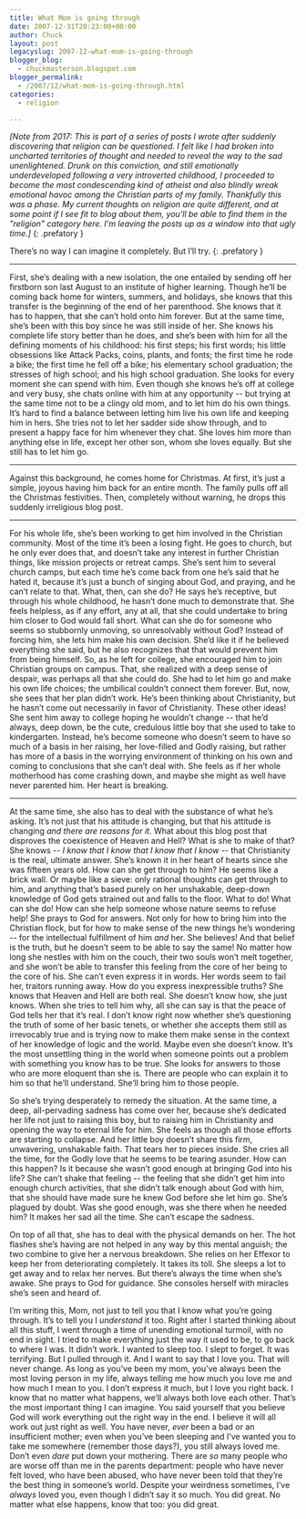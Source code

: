 ```yaml
---
title: What Mom is going through
date: 2007-12-31T20:23:00+00:00
author: Chuck
layout: post
legacyslug: 2007-12-what-mom-is-going-through
blogger_blog:
  - chuckmasterson.blogspot.com
blogger_permalink:
  - /2007/12/what-mom-is-going-through.html
categories:
  - religion

---
```

*[Note from 2017: This is part of a series of posts I wrote after suddenly
discovering that religion can be questioned. I felt like I had broken into
uncharted territories of thought and needed to reveal the way to the sad
unenlightened. Drunk on this conviction, and still emotionally underdeveloped
following a very introverted childhood, I proceeded to become the most
condescending kind of atheist and also blindly wreak emotional havoc among the
Christian parts of my family. Thankfully this was a phase. My current thoughts
on religion are quite different, and at some point if I see fit to blog about
them, you'll be able to find them in the "religion" category here. I'm leaving
the posts up as a window into that ugly time.]*
{: .prefatory }

There’s no way I can imagine it completely. But I’ll try.
{: .prefatory }

* * *

First, she’s dealing with a new isolation, the one entailed by sending
off her firstborn son last August to an institute of higher learning. Though
he’ll be coming back home for winters, summers, and holidays, she knows
that this transfer is the beginning of the end of her parenthood. She knows
that it has to happen, that she can’t hold onto him forever. But at the
same time, she’s been with this boy since he was still inside of her. She
knows his complete life story better than he does, and she’s been with
him for all the defining moments of his childhood: his first steps; his first
words; his little obsessions like Attack Packs, coins, plants, and fonts; the
first time he rode a bike; the first time he fell off a bike; his elementary
school graduation; the stresses of high school; and his high school graduation.
She looks for every moment she can spend with him. Even though she knows
he’s off at college and very busy, she chats online with him at any
opportunity -- but trying at the same time not to be a clingy old mom, and
to let him do his own things. It’s hard to find a balance between letting
him live his own life and keeping him in hers. She tries not to let her sadder
side show through, and to present a happy face for him whenever they chat. She
loves him more than anything else in life, except her other son, whom she loves
equally. But she still has to let him go.

* * *

Against this background, he comes home for Christmas. At first, it’s just
a simple, joyous having him back for an entire month. The family pulls off all
the Christmas festivities. Then, completely without warning, he drops this
suddenly irreligious blog post.

* * *

For his whole life, she’s been working to get him involved in the
Christian community. Most of the time it’s been a losing fight. He goes
to church, but he only ever does that, and doesn’t take any interest in
further Christian things, like mission projects or retreat camps. She’s
sent him to several church camps, but each time he’s come back from one
he’s said that he hated it, because it’s just a bunch of singing
about God, and praying, and he can’t relate to that. What, then, can she
do? He says he’s receptive, but through his whole childhood, he
hasn’t done much to demonstrate that. She feels helpless, as if any
effort, any at all, that she could undertake to bring him closer to God would
fall short. What can she do for someone who seems so stubbornly unmoving, so
unresolvably without God? Instead of forcing him, she lets him
make his own decision. She’d like it if he believed everything she said,
but he also recognizes that that would prevent him from being himself. So, as
he left for college, she encouraged him to join Christian groups on campus.
That, she realized with a deep sense of despair, was perhaps all that she could
do. She had to let him go and make his own life choices; the umbilical
couldn’t connect them forever. But, now, she sees that her plan
didn’t work. He’s been thinking about Christianity, but he
hasn’t come out necessarily in favor of Christianity. These other ideas!
She sent him away to college hoping he wouldn’t change -- that
he’d always, deep down, be the cute, credulous little boy that she used
to take to kindergarten. Instead, he’s become someone who doesn’t
seem to have so much of a basis in her raising, her love-filled and Godly
raising, but rather has more of a basis in the worrying environment of thinking
on his own and coming to conclusions that she can’t deal with. She feels
as if her whole motherhood has come crashing down, and maybe she might as well
have never parented him. Her heart is breaking.

* * *

At the same time, she also has to deal with the substance of what he’s
asking. It’s not just that his attitude is changing, but that his
attitude is changing _and there are reasons for it_. What about this blog post
that disproves the coexistence of Heaven and Hell? What is she to make of that?
She knows -- _I know that I know that I know that I know_ -- that
Christianity is the real, ultimate answer. She’s known it in her heart of
hearts since she was fifteen years old. How can she get through to him? He
seems like a brick wall. Or maybe like a sieve: only rational thoughts can get
through to him, and anything that’s based purely on her unshakable,
deep-down knowledge of God gets strained out and falls to the floor. What to
do! What can she do! How can she help someone whose nature seems to refuse
help! She prays to God for answers. Not only for how to bring him into the
Christian flock, but for how to make sense of the new things he’s
wondering -- for the intellectual fulfillment of him _and_ her. She
believes! And that belief is the truth, but he doesn’t seem to be able to
say the same! No matter how long she nestles with him on the couch, their two
souls won’t melt together, and she won’t be able to transfer this
feeling from the core of her being to the core of his. She can’t even
express it in words. Her words seem to fail her, traitors running away. How do
you express inexpressible truths? She knows that Heaven and Hell are both real.
She doesn’t know how, she just knows. When she tries to tell him why, all
she can say is that the peace of God tells her that it’s real. I
don’t know right now whether she’s questioning the truth of some of
her basic tenets, or whether she accepts them still as irrevocably true and is
trying now to make them make sense in the context of her knowledge of logic and
the world. Maybe even she doesn’t know. It’s the most unsettling
thing in the world when someone points out a problem with something you know
has to be true. She looks for answers to those who are more eloquent than she
is. There are people who can explain it to him so that he’ll understand.
She’ll bring him to those people.  

So she’s trying desperately to remedy the situation. At the same time, a
deep, all-pervading sadness has come over her, because she’s dedicated
her life not just to raising this boy, but to raising him in Christianity and
opening the way to eternal life for him. She feels as though all those efforts
are starting to collapse. And her little boy doesn’t share this firm,
unwavering, unshakable faith. That tears her to pieces inside. She cries all
the time, for the Godly love that he seems to be tearing asunder. How can this
happen? Is it because she wasn’t good enough at bringing God into his
life? She can’t shake that feeling -- the feeling that she
didn’t get him into enough church activities, that she didn’t talk
enough about God with him, that she should have made sure he knew God before
she let him go. She’s plagued by doubt. Was she good enough, was she
there when he needed him? It makes her sad all the time. She can’t escape
the sadness.  

On top of all that, she has to deal with the physical demands on her. The hot
flashes she’s having are not helped in any way by this mental anguish;
the two combine to give her a nervous breakdown. She relies on her
Effexor to keep her from deteriorating completely. It takes its
toll. She sleeps a lot to get away and to relax her nerves. But there’s
always the time when she’s awake. She prays to God for guidance. She
consoles herself with miracles she’s seen and heard of.  

I’m writing this, Mom, not just to tell you that I know what you’re
going through. It’s to tell you I _understand_ it too. Right after I
started thinking about all this stuff, I went through a time of unending
emotional turmoil, with no end in sight. I tried to make everything just the
way it used to be, to go back to where I was. It didn’t work. I wanted to
sleep too. I slept to forget. It was terrifying. But I pulled through it. And I
want to say that I love you. That will never change. As long as you’ve
been my mom, you’ve always been the most loving person in my life, always
telling me how much you love me and how much I mean to you. I don’t
express it much, but I love you right back. I know that no matter what happens,
we’ll always both love each other. That’s the most important thing
I can imagine. You said yourself that you believe God will work everything out
the right way in the end. I believe it will all work out just right as well.
You have never, _ever_ been a bad or an insufficient mother; even when
you’ve been sleeping and I’ve wanted you to take me somewhere
(remember those days?), you still always loved me. Don’t even _dare_ put
down your mothering. There are _so_ many people who are worse off than me in
the parents department: people who have never felt loved, who have been abused,
who have never been told that they’re the best thing in
someone’s world. Despite your weirdness sometimes,
I’ve _always_ loved you, even though I didn’t say it so much. You
did great. No matter what else happens, know that too: you did great.
